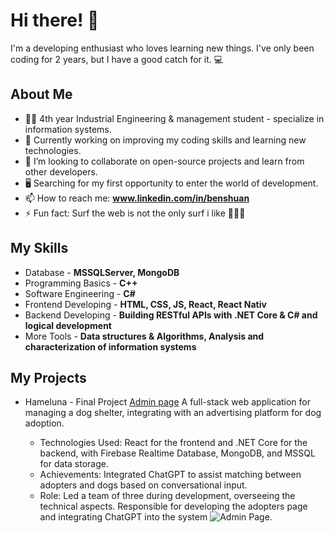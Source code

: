 # Hi there! 👋

I'm a developing enthusiast who loves learning new things. I've only been coding for 2 years, but I have a good catch for it. 💻

## About Me

- 👨‍🎓 4th year Industrial Engineering & management student - specialize in information systems.
- 🔭 Currently working on improving my coding skills and learning new technologies.
- 👯 I’m looking to collaborate on open-source projects and learn from other developers.
- 🖥 Searching for my first opportunity to enter the world of development. 
- 📫 How to reach me: **www.linkedin.com/in/benshuan**
- ⚡ Fun fact: Surf the web is not the only surf i like 🏄‍♂️😉

## My Skills

- Database - **MSSQLServer, MongoDB**
-	Programming Basics - **C++**
-	Software Engineering - **C#**
-	Frontend Developing - **HTML, CSS, JS, React, React Nativ**
-	Backend Developing - **Building RESTful APIs with .NET Core & C# and logical development**
-	More Tools - **Data structures & Algorithms, Analysis and characterization of information systems**

## My Projects

- Hameluna - Final Project [Admin page](https://proj.ruppin.ac.il/cgroup54/test2/tar2/dist/#/admin)
  A full-stack web application for managing a dog shelter, integrating with an advertising 
  platform for dog adoption.
  
  * Technologies Used: React for the frontend and .NET Core for the backend, with 
  Firebase Realtime Database, MongoDB, and MSSQL for data storage.
  * Achievements: Integrated ChatGPT to assist matching between adopters and dogs 
  based on conversational input.
  * Role: Led a team of three during development, overseeing the technical aspects. 
  Responsible for developing the adopters page and integrating ChatGPT into the 
  system
  ![Admin Page.](https://myoctocat.com/assets/images/base-octocat.svg)



